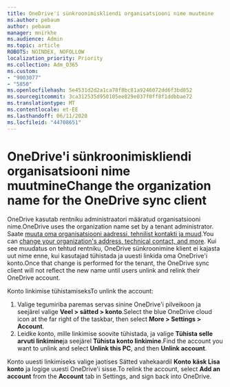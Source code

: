 ```yaml
---
title: OneDrive'i sünkroonimiskliendi organisatsiooni nime muutmine
ms.author: pebaum
author: pebaum
manager: mnirkhe
ms.audience: Admin
ms.topic: article
ROBOTS: NOINDEX, NOFOLLOW
localization_priority: Priority
ms.collection: Adm_O365
ms.custom:
- "9003077"
- "5850"
ms.openlocfilehash: 5e4531d2d2a1ca78f8bc81a9246072dd6f3bd852
ms.sourcegitcommit: 3ca312535d950105ee829e037f0ff8f1ddbbae72
ms.translationtype: MT
ms.contentlocale: et-EE
ms.lasthandoff: 06/11/2020
ms.locfileid: "44708651"
---
```

# <a name="change-the-organization-name-for-the-onedrive-sync-client"></a><span data-ttu-id="a296b-102">OneDrive'i sünkroonimiskliendi organisatsiooni nime muutmine</span><span class="sxs-lookup"><span data-stu-id="a296b-102">Change the organization name for the OneDrive sync client</span></span>

<span data-ttu-id="a296b-103">OneDrive kasutab rentniku administraatori määratud organisatsiooni nime.</span><span class="sxs-lookup"><span data-stu-id="a296b-103">OneDrive uses the organization name set by a tenant administrator.</span></span>  <span data-ttu-id="a296b-104">Saate [muuta oma organisatsiooni aadressi, tehnilist kontakti ja muud](https://docs.microsoft.com/microsoft-365/admin/manage/change-address-contact-and-more).</span><span class="sxs-lookup"><span data-stu-id="a296b-104">You can [change your organization's address, technical contact, and more](https://docs.microsoft.com/microsoft-365/admin/manage/change-address-contact-and-more).</span></span> <span data-ttu-id="a296b-105">Kui see muudatus on tehtud rentniku, OneDrive sünkroonimine klient ei kajasta uut nime enne, kui kasutajad tühistada ja uuesti linkida oma OneDrive'i konto.</span><span class="sxs-lookup"><span data-stu-id="a296b-105">Once that change is performed for the tenant, the OneDrive sync client will not reflect the new name until users unlink and relink their OneDrive account.</span></span>

<span data-ttu-id="a296b-106">Konto linkimise tühistamiseks</span><span class="sxs-lookup"><span data-stu-id="a296b-106">To unlink the account:</span></span>

1. <span data-ttu-id="a296b-107">Valige tegumiriba paremas servas sinine OneDrive'i pilveikoon ja seejärel valige **Veel > sätted > konto**.</span><span class="sxs-lookup"><span data-stu-id="a296b-107">Select the blue OneDrive cloud icon at the far right of the taskbar, then select  **More > Settings > Account**.</span></span>
2. <span data-ttu-id="a296b-108">Leidke konto, mille linkimise soovite tühistada, ja valige **Tühista selle arvuti linkimine**ja seejärel **Tühista konto linkimine**.</span><span class="sxs-lookup"><span data-stu-id="a296b-108">Find the account you want to unlink and select  **Unlink this PC**, and then  **Unlink account**.</span></span>

<span data-ttu-id="a296b-109">Konto uuesti linkimiseks valige jaotises Sätted vahekaardil **Konto** **käsk Lisa konto** ja logige uuesti OneDrive'i sisse.</span><span class="sxs-lookup"><span data-stu-id="a296b-109">To relink the account, select  **Add an account** from the  **Account** tab in Settings, and sign back into OneDrive.</span></span>